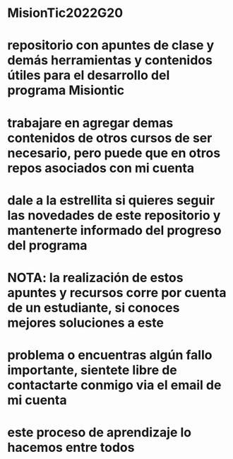 # MisionTic2022G20
#   repositorio con apuntes de clase y demás herramientas y contenidos útiles para el desarrollo del programa Misiontic
#   trabajare en agregar demas contenidos de otros cursos de ser necesario, pero puede que en otros repos asociados con mi cuenta
#   dale a la estrellita si quieres seguir las novedades de este repositorio y mantenerte informado del progreso del programa
#   NOTA: la realización de estos apuntes y recursos corre por cuenta de un estudiante, si conoces mejores soluciones a este 
#   problema o encuentras algún fallo importante, sientete libre de contactarte conmigo via el email de mi cuenta
#   este proceso de aprendizaje lo hacemos entre todos
